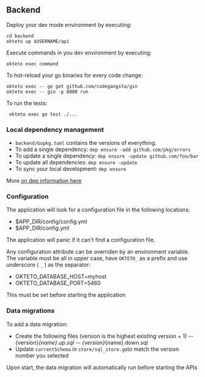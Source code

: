 ## Backend

Deploy your dev mode environment by executing:

```
cd backend
okteto up $USERNAME/api
```

Execute commands in you dev environment by executing:

```
okteto exec command
```

To hot-reload your go binaries for every code change: 
```
okteto exec -- go get github.com/codegangsta/gin
okteto exec -- gin -p 8000 run
```

To run the tests:
```
 okteto exec go test ./...
 ```

### Local dependency management
* `backend/Gopkg.toml` contains the versions of everything.
* To add a single dependency: `dep ensure -add github.com/pkg/errors`
* To update a single dependency: `dep ensure -update github.com/foo/bar`
* To update all dependencies: `dep ensure -update`
* To sync your local development: `dep ensure`

More [on dep information here](https://golang.github.io/dep/docs/daily-dep.html)

### Configuration
The application will look for a configuration file in the following locations:
- $APP_DIR/config/config.yml
- $APP_DIR/config.yml

The application will panic if it can't find a configuration file.

Any configuration attribute can be overriden by an environment variable. The
variable must be all in upper case, have `OKTETO_` as a prefix and use underscore ( `_` ) as the separator:
- OKTETO_DATABASE_HOST=myhost
- OKTETO_DATABASE_PORT=5460

This must be set before starting the application

### Data migrations
To add a data migration:
- Create the following files (version is the highest existing version + 1)
-- {version}_{name}.up.sql
-- {version}_{name}.down.sql
- Update `currentSchema` in `store/sql_store.go`to match the version number you selected

Upon start, the data migration will automatically run before starting the APIs